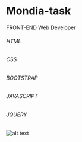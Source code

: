 # Mondia-task
FRONT-END Web Developer
###### HTML
###### CSS
###### BOOTSTRAP
###### JAVASCRIPT
###### JQUERY

![alt text](https://github.com/mo-said/Mondia-task/blob/master/design/games-shop-desktop-menu-off-min.png)
